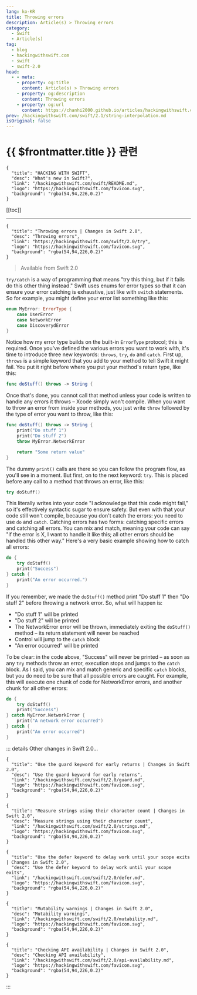 ```yaml
---
lang: ko-KR
title: Throwing errors
description: Article(s) > Throwing errors
category:
  - Swift
  - Article(s)
tag: 
  - blog
  - hackingwithswift.com
  - swift
  - swift-2.0
head:
  - - meta:
    - property: og:title
      content: Article(s) > Throwing errors
    - property: og:description
      content: Throwing errors
    - property: og:url
      content: https://chanhi2000.github.io/articles/hackingwithswift.com/swift/2.0/try.html
prev: /hackingwithswift.com/swift/2.1/string-interpolation.md
isOriginal: false
---
```


# {{ $frontmatter.title }} 관련

```component VPCard
{
  "title": "HACKING WITH SWIFT",
  "desc": "What's new in Swift?",
  "link": "/hackingwithswift.com/swift/README.md",
  "logo": "https://hackingwithswift.com/favicon.svg",
  "background": "rgba(54,94,226,0.2)"
}
```

[[toc]]

---

```component VPCard
{
  "title": "Throwing errors | Changes in Swift 2.0",
  "desc": "Throwing errors",
  "link": "https://hackingwithswift.com/swift/2.0/try", 
  "logo": "https://hackingwithswift.com/favicon.svg",
  "background": "rgba(54,94,226,0.2)"
}
```

> Available from Swift 2.0

`try/catch` is a way of programming that means "try this thing, but if it fails do this other thing instead." Swift uses enums for error types so that it can ensure your error catching is exhaustive, just like with `switch` statements. So for example, you might define your error list something like this:

```swift
enum MyError: ErrorType {
    case UserError
    case NetworkError
    case DiscoverydError
}
```

Notice how my error type builds on the built-in `ErrorType` protocol; this is required.
Once you've defined the various errors you want to work with, it's time to introduce three new keywords: `throws`, `try`, `do` and `catch`.
First up, `throws` is a simple keyword that you add to your method to tell Swift it might fail. You put it right before where you put your method's return type, like this:

```swift
func doStuff() throws -> String {
```

Once that's done, you cannot call that method unless your code is written to handle any errors it throws – Xcode simply won't compile. When you want to throw an error from inside your methods, you just write `throw` followed by the type of error you want to throw, like this:

```swift
func doStuff() throws -> String {
    print("Do stuff 1")
    print("Do stuff 2")
    throw MyError.NetworkError

    return "Some return value"
}
```

The dummy `print()` calls are there so you can follow the program flow, as you'll see in a moment.
But first, on to the next keyword: `try`. This is placed before any call to a method that throws an error, like this:

```swift
try doStuff()
```

This literally writes into your code "I acknowledge that this code might fail," so it's effectively syntactic sugar to ensure safety. But even with that your code still won't compile, because you don't catch the errors: you need to use `do` and `catch`.
Catching errors has two forms: catching specific errors and catching all errors. You can mix and match, meaning your code can say "if the error is X, I want to handle it like this; all other errors should be handled this other way."
Here's a very basic example showing how to catch all errors:

```swift
do {
    try doStuff()
    print("Success")
} catch {
    print("An error occurred.")
}
```

If you remember, we made the `doStuff()` method print "Do stuff 1" then "Do stuff 2" before throwing a network error. So, what will happen is:

- "Do stuff 1" will be printed
- "Do stuff 2" will be printed
- The NetworkError error will be thrown, immediately exiting the `doStuff()` method – its return statement will never be reached
- Control will jump to the `catch` block
- "An error occurred" will be printed

To be clear: in the code above, "Success" will never be printed – as soon as any `try` methods throw an error, execution stops and jumps to the `catch` block.
As I said, you can mix and match generic and specific `catch` blocks, but you do need to be sure that all possible errors are caught. For example, this will execute one chunk of code for NetworkError errors, and another chunk for all other errors:

```swift
do {
    try doStuff()
    print("Success")
} catch MyError.NetworkError {
    print("A network error occurred")
} catch {
    print("An error occurred")
}
```

::: details Other changes in Swift 2.0…

```component VPCard
{
  "title": "Use the guard keyword for early returns | Changes in Swift 2.0",
  "desc": "Use the guard keyword for early returns",
  "link": "/hackingwithswift.com/swift/2.0/guard.md",
  "logo": "https://hackingwithswift.com/favicon.svg",
  "background": "rgba(54,94,226,0.2)"
}
```

```component VPCard
{
  "title": "Measure strings using their character count | Changes in Swift 2.0",
  "desc": "Measure strings using their character count",
  "link": "/hackingwithswift.com/swift/2.0/strings.md",
  "logo": "https://hackingwithswift.com/favicon.svg",
  "background": "rgba(54,94,226,0.2)"
}
```

```component VPCard
{
  "title": "Use the defer keyword to delay work until your scope exits | Changes in Swift 2.0",
  "desc": "Use the defer keyword to delay work until your scope exits",
  "link": "/hackingwithswift.com/swift/2.0/defer.md",
  "logo": "https://hackingwithswift.com/favicon.svg",
  "background": "rgba(54,94,226,0.2)"
}
```

```component VPCard
{
  "title": "Mutability warnings | Changes in Swift 2.0",
  "desc": "Mutability warnings",
  "link": "/hackingwithswift.com/swift/2.0/mutability.md",
  "logo": "https://hackingwithswift.com/favicon.svg",
  "background": "rgba(54,94,226,0.2)"
}
```

```component VPCard
{
  "title": "Checking API availability | Changes in Swift 2.0",
  "desc": "Checking API availability",
  "link": "/hackingwithswift.com/swift/2.0/api-availability.md",
  "logo": "https://hackingwithswift.com/favicon.svg",
  "background": "rgba(54,94,226,0.2)"
}
```

:::

